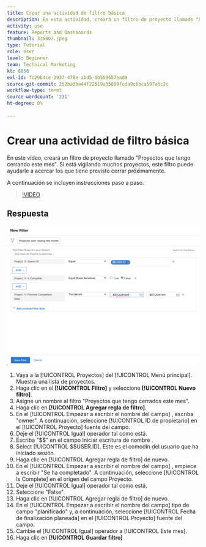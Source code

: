 ```yaml
---
title: Crear una actividad de filtro básica
description: En esta actividad, creará un filtro de proyecto llamado "Proyectos que tengo cerrando este mes".
activity: use
feature: Reports and Dashboards
thumbnail: 336807.jpeg
type: Tutorial
role: User
level: Beginner
team: Technical Marketing
kt: 8856
exl-id: fc29b4ce-2937-478e-abd5-0b559657ead0
source-git-commit: 252ba3ba44f22519a35899fcda9c6bca597a6c2c
workflow-type: tm+mt
source-wordcount: '231'
ht-degree: 0%

---
```


# Crear una actividad de filtro básica

En este vídeo, creará un filtro de proyecto llamado &quot;Proyectos que tengo cerrando este mes&quot;. Si está vigilando muchos proyectos, este filtro puede ayudarle a acercar los que tiene previsto cerrar próximamente.

A continuación se incluyen instrucciones paso a paso.

>[!VIDEO](https://video.tv.adobe.com/v/336807/?quality=12)

## Respuesta

![Imagen de la pantalla para crear un nuevo filtro](assets/basic-filter-activity-updated-6-15-21.png)

1. Vaya a la [!UICONTROL Proyectos] del [!UICONTROL Menú principal]. Muestra una lista de proyectos.
1. Haga clic en el **[!UICONTROL Filtro]** y seleccione **[!UICONTROL Nuevo filtro]**.
1. Asigne un nombre al filtro &quot;Proyectos que tengo cerrados este mes&quot;.
1. Haga clic en **[!UICONTROL Agregar regla de filtro]**.
1. En el [!UICONTROL Empezar a escribir el nombre del campo] , escriba &quot;owner&quot;. A continuación, seleccione [!UICONTROL ID de propietario] en el [!UICONTROL Proyecto] fuente del campo.
1. Deje el [!UICONTROL Igual] operador tal como está.
1. Escriba &quot;$$&quot; en el campo Iniciar escritura de nombre .
1. Select [!UICONTROL $$USER.ID]. Este es el comodín del usuario que ha iniciado sesión.
1. Haga clic en [!UICONTROL Agregar regla de filtro] de nuevo.
1. En el [!UICONTROL Empezar a escribir el nombre del campo] , empiece a escribir &quot;Se ha completado&quot;. A continuación, seleccione [!UICONTROL Is Complete] en el origen del campo Proyecto.
1. Deje el [!UICONTROL Igual] operador tal como está.
1. Seleccione &quot;False&quot;.
1. Haga clic en [!UICONTROL Agregar regla de filtro] de nuevo.
1. En el [!UICONTROL Empezar a escribir el nombre del campo] tipo de campo &quot;planificado&quot; y, a continuación, seleccione [!UICONTROL Fecha de finalización planeada] en el [!UICONTROL Proyecto] fuente del campo.
1. Cambie el [!UICONTROL Igual] operador a [!UICONTROL Este mes].
1. Haga clic en **[!UICONTROL Guardar filtro]**
